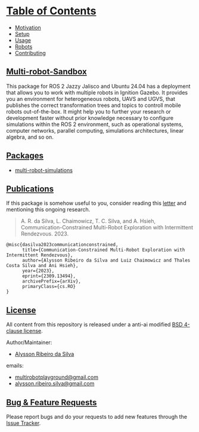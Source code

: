 # [Table of Contents](#table-of-contents)

- [Motivation](docs/motivation.md)
- [Setup](docs/working_environment.md)
- [Usage](docs/usage.md)
- [Robots](docs/robots.md)
- [Contributing](docs/contributing.md)

## [Multi-robot-Sandbox](#multi-robot-sandbox)

This package for ROS 2 Jazzy Jalisco and Ubuntu 24.04 has a deployment that allows you to work with multiple robots in Ignition Gazebo. It provides you an environment for heterogeneous robots, UAVS and UGVS, that publishes the correct transformation trees and topics to controll mobile robots out-of-the-box. It might help you to further your research or development faster without prior knowledge necessary to configure simulations within the ROS 2 environment, such as operational systems, computer networks, parallel computing, simulations architectures, linear algebra, and so on.

## [Packages](#packages)

- [multi-robot-simulations](docs/multi-robot-simulations.md)

## [Publications](#publications)

If this package is somehow useful to you, consider reading this [letter](docs/motivation.md) and mentioning this ongoing research.

> A. R. da Silva, L. Chaimowicz, T. C. Silva, and A. Hsieh, Communication-Constrained Multi-Robot Exploration with Intermittent Rendezvous. 2023.

```text
@misc{dasilva2023communicationconstrained,
      title={Communication-Constrained Multi-Robot Exploration with Intermittent Rendezvous}, 
      author={Alysson Ribeiro da Silva and Luiz Chaimowicz and Thales Costa Silva and Ani Hsieh},
      year={2023},
      eprint={2309.13494},
      archivePrefix={arXiv},
      primaryClass={cs.RO}
}
```

## [License](#license)

All content from this repository is released under a anti-ai modified [BSD 4-clause license](LICENSE).

Author/Maintainer:

- [Alysson Ribeiro da Silva](https://alysson.thegeneralsolution.com/)

emails:

- <multirobotplayground@gmail.com>
- <alysson.ribeiro.silva@gmail.com>

## [Bug & Feature Requests](#bug--feature-requests)

Please report bugs and do your requests to add new features through the [Issue Tracker](https://github.com/multirobotplayground/Multi-robot-Intermittent-Rendezvous/issues).
